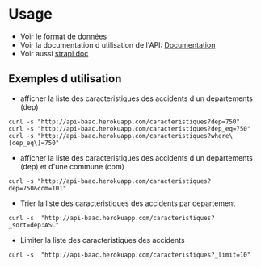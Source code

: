 # Usage

* Voir le [format de données](./DATA.md)
* Voir la documentation d utilisation de  l'API: [Documentation](https://api-baac.herokuapp.com/documentation)
* Voir aussi [strapi doc](https://strapi.io/documentation/v3.x/content-api/parameters.html#filters)

## Exemples d utilisation
* afficher la liste des caracteristiques des accidents d un departements (dep)
```
curl -s "http://api-baac.herokuapp.com/caracteristiques?dep=750"
curl -s "http://api-baac.herokuapp.com/caracteristiques?dep_eq=750"
curl -s "http://api-baac.herokuapp.com/caracteristiques?where\[dep_eq\]=750"
```

* afficher la liste des caracteristiques des accidents d un departements (dep) et d'une commune (com)
```
curl -s "http://api-baac.herokuapp.com/caracteristiques?dep=750&com=101"
```

* Trier la liste des caracteristiques des accidents par departement
```
curl -s  "http://api-baac.herokuapp.com/caracteristiques?_sort=dep:ASC" 
```
* Limiter la liste des caracteristiques des accidents
```
curl -s  "http://api-baac.herokuapp.com/caracteristiques?_limit=10" 
```
